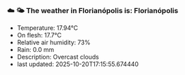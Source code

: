 ### ☁️ 🌤️  The weather in Florianópolis is: Florianópolis

- Temperature: 17.94°C
- On flesh: 17.7°C
- Relative air humidity: 73%
- Rain: 0.0 mm
- Description: Overcast clouds
- last updated: 2025-10-20T17:15:55.674440
